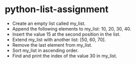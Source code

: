 # python-list-assignment
- Create an empty list called my_list.
- Append the following elements to my_list: 10, 20, 30, 40.
- Insert the value 15 at the second position in the list.
- Extend my_list with another list: [50, 60, 70].
- Remove the last element from my_list.
- Sort my_list in ascending order.
- Find and print the index of the value 30 in my_list.